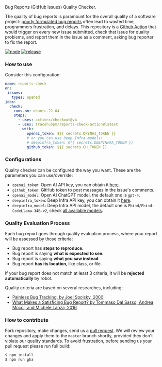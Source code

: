 Bug Reports (GitHub Issues) Quality Checker.

The quality of bug reports is paramount for the overall quality of a software project:
[poorly formulated bug reports](https://www.yegor256.com/2018/04/24/right-way-to-report-bugs.html) often lead to wasted time,
programmers frustration, and delays.
This repository is a [Github Action](https://github.com/features/actions) that would trigger
on every new issue submitted, check that issue for quality problems, 
and report them in the issue as a comment, asking bug reporter to fix the report.

[![node](https://github.com/tracehubpm/reports-check-action/actions/workflows/node.yml/badge.svg)](https://github.com/tracehubpm/reports-check-action/actions/workflows/node.yml)
[![release](https://img.shields.io/github/v/release/tracehubpm/reports-check-action.svg?logo=github)](https://github.com/tracehubpm/reports-check-action/releases)

### How to use

Consider this configuration:
```yml
name: reports-check
on:
 issues:
   types: opened
jobs:
  check:
    runs-on: ubuntu-22.04
    steps:
      - uses: actions/checkout@v4
      - uses: tracehubpm/reports-check-action@latest
        with:
          openai_token: ${{ secrets.OPENAI_TOKEN }}
          # or you can use Deep Infra models:
          # deepinfra_token: ${{ secrets.DEEPINFRA_TOKEN }}
          github_token: ${{ secrets.GH_TOKEN }}
```

### Configurations

Quality checker can be configured the way you want.
These are the parameters you can use/override:

* `openai_token`: Open AI API key, you can obtain it [here](https://platform.openai.com/api-keys).
* `github_token`: GitHub token to post messages in the issue's comments.
* `openai_model`: Open AI ChatGPT model, the default one is `gpt-4`.
* `deepinfra_token`: Deep Infra API key, you can obtain it [here](https://deepinfra.com/dash/api_keys).
* `deepinfra_model`: Deep Infra API model, the default one is `Phind/Phind-CodeLlama-34B-v2`,
check [all available models](https://deepinfra.com/models/text-generation).

### Quality Evaluation Process

Each bug report goes through quality evaluation process, where
your report will be assessed by those criteria:

* Bug report has **steps to reproduce**.
* Bug report is saying **what is expected to see**.
* Bug report is saying **what you saw instead**
* Bug report **has its location**, like class, or file.

If your bug report does not match at least 3 criteria, it will be **rejected automatically** by robot.

Quality criteria are based on several researches, including:
* [Painless Bug Tracking, by Joel Spolsky, 2000](https://www.joelonsoftware.com/2000/11/08/painless-bug-tracking)
* [What Makes a Satisficing Bug Report? by Tommaso Dal Sasso, Andrea Mocci, and Michele Lanza, 2016](https://www.researchgate.net/publication/309151102_What_Makes_a_Satisficing_Bug_Report)

### How to contribute

Fork repository, make changes, send us a [pull request](https://www.yegor256.com/2014/04/15/github-guidelines.html).
We will review your changes and apply them to the `master` branch shortly,
provided they don't violate our quality standards. To avoid frustration,
before sending us your pull request please run full build:

```bash
$ npm install
$ npm run gha
```
